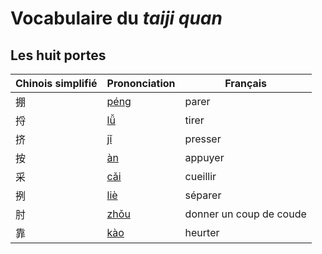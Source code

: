 # Vocabulaire du _taiji quan_
## Les huit portes
Chinois simplifié | Prononciation | Français
---|---|---
掤 | [péng](https://raw.githubusercontent.com/laowantong/taijiquan/audio/掤.mp4) | parer
捋 | [lǚ](https://raw.githubusercontent.com/laowantong/taijiquan/audio/捋.mp4) | tirer
挤 | [jǐ](https://raw.githubusercontent.com/laowantong/taijiquan/audio/挤.mp4) | presser
按 | [àn](https://raw.githubusercontent.com/laowantong/taijiquan/audio/按.mp4) | appuyer
采 | [cǎi](https://raw.githubusercontent.com/laowantong/taijiquan/audio/采.mp4) | cueillir
挒 | [liè](https://raw.githubusercontent.com/laowantong/taijiquan/audio/挒.mp4) | séparer
肘 | [zhǒu](https://raw.githubusercontent.com/laowantong/taijiquan/audio/肘.mp4) | donner un coup de coude
靠 | [kào](https://raw.githubusercontent.com/laowantong/taijiquan/audio/靠.mp4) | heurter